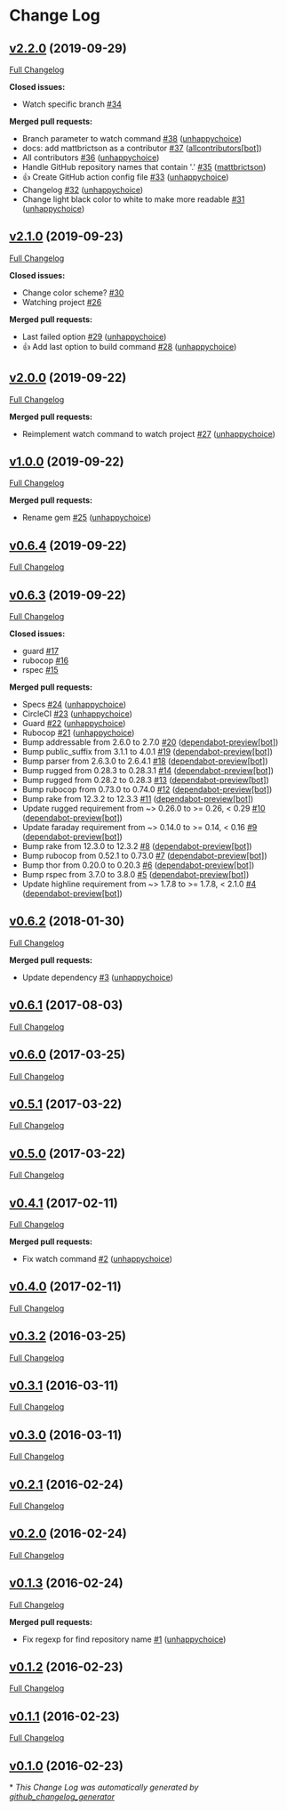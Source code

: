 # Change Log

## [v2.2.0](https://github.com/unhappychoice/circleci-cli/tree/v2.2.0) (2019-09-29)
[Full Changelog](https://github.com/unhappychoice/circleci-cli/compare/v2.1.0...v2.2.0)

**Closed issues:**

- Watch specific branch [\#34](https://github.com/unhappychoice/circleci-cli/issues/34)

**Merged pull requests:**

- Branch parameter to watch command [\#38](https://github.com/unhappychoice/circleci-cli/pull/38) ([unhappychoice](https://github.com/unhappychoice))
- docs: add mattbrictson as a contributor [\#37](https://github.com/unhappychoice/circleci-cli/pull/37) ([allcontributors[bot]](https://github.com/apps/allcontributors))
- All contributors [\#36](https://github.com/unhappychoice/circleci-cli/pull/36) ([unhappychoice](https://github.com/unhappychoice))
- Handle GitHub repository names that contain '.' [\#35](https://github.com/unhappychoice/circleci-cli/pull/35) ([mattbrictson](https://github.com/mattbrictson))
- :+1: Create GitHub action config file [\#33](https://github.com/unhappychoice/circleci-cli/pull/33) ([unhappychoice](https://github.com/unhappychoice))
- Changelog [\#32](https://github.com/unhappychoice/circleci-cli/pull/32) ([unhappychoice](https://github.com/unhappychoice))
- Change light black color to white to make more readable [\#31](https://github.com/unhappychoice/circleci-cli/pull/31) ([unhappychoice](https://github.com/unhappychoice))

## [v2.1.0](https://github.com/unhappychoice/circleci-cli/tree/v2.1.0) (2019-09-23)
[Full Changelog](https://github.com/unhappychoice/circleci-cli/compare/v2.0.0...v2.1.0)

**Closed issues:**

- Change color scheme? [\#30](https://github.com/unhappychoice/circleci-cli/issues/30)
- Watching project  [\#26](https://github.com/unhappychoice/circleci-cli/issues/26)

**Merged pull requests:**

- Last failed option [\#29](https://github.com/unhappychoice/circleci-cli/pull/29) ([unhappychoice](https://github.com/unhappychoice))
- :+1: Add last option to build command [\#28](https://github.com/unhappychoice/circleci-cli/pull/28) ([unhappychoice](https://github.com/unhappychoice))

## [v2.0.0](https://github.com/unhappychoice/circleci-cli/tree/v2.0.0) (2019-09-22)
[Full Changelog](https://github.com/unhappychoice/circleci-cli/compare/v1.0.0...v2.0.0)

**Merged pull requests:**

- Reimplement watch command to watch project [\#27](https://github.com/unhappychoice/circleci-cli/pull/27) ([unhappychoice](https://github.com/unhappychoice))

## [v1.0.0](https://github.com/unhappychoice/circleci-cli/tree/v1.0.0) (2019-09-22)
[Full Changelog](https://github.com/unhappychoice/circleci-cli/compare/v0.6.4...v1.0.0)

**Merged pull requests:**

- Rename gem [\#25](https://github.com/unhappychoice/circleci-cli/pull/25) ([unhappychoice](https://github.com/unhappychoice))

## [v0.6.4](https://github.com/unhappychoice/circleci-cli/tree/v0.6.4) (2019-09-22)
[Full Changelog](https://github.com/unhappychoice/circleci-cli/compare/v0.6.3...v0.6.4)

## [v0.6.3](https://github.com/unhappychoice/circleci-cli/tree/v0.6.3) (2019-09-22)
[Full Changelog](https://github.com/unhappychoice/circleci-cli/compare/v0.6.2...v0.6.3)

**Closed issues:**

- guard [\#17](https://github.com/unhappychoice/circleci-cli/issues/17)
- rubocop [\#16](https://github.com/unhappychoice/circleci-cli/issues/16)
- rspec [\#15](https://github.com/unhappychoice/circleci-cli/issues/15)

**Merged pull requests:**

- Specs [\#24](https://github.com/unhappychoice/circleci-cli/pull/24) ([unhappychoice](https://github.com/unhappychoice))
- CircleCI [\#23](https://github.com/unhappychoice/circleci-cli/pull/23) ([unhappychoice](https://github.com/unhappychoice))
- Guard [\#22](https://github.com/unhappychoice/circleci-cli/pull/22) ([unhappychoice](https://github.com/unhappychoice))
- Rubocop [\#21](https://github.com/unhappychoice/circleci-cli/pull/21) ([unhappychoice](https://github.com/unhappychoice))
- Bump addressable from 2.6.0 to 2.7.0 [\#20](https://github.com/unhappychoice/circleci-cli/pull/20) ([dependabot-preview[bot]](https://github.com/apps/dependabot-preview))
- Bump public\_suffix from 3.1.1 to 4.0.1 [\#19](https://github.com/unhappychoice/circleci-cli/pull/19) ([dependabot-preview[bot]](https://github.com/apps/dependabot-preview))
- Bump parser from 2.6.3.0 to 2.6.4.1 [\#18](https://github.com/unhappychoice/circleci-cli/pull/18) ([dependabot-preview[bot]](https://github.com/apps/dependabot-preview))
- Bump rugged from 0.28.3 to 0.28.3.1 [\#14](https://github.com/unhappychoice/circleci-cli/pull/14) ([dependabot-preview[bot]](https://github.com/apps/dependabot-preview))
- Bump rugged from 0.28.2 to 0.28.3 [\#13](https://github.com/unhappychoice/circleci-cli/pull/13) ([dependabot-preview[bot]](https://github.com/apps/dependabot-preview))
- Bump rubocop from 0.73.0 to 0.74.0 [\#12](https://github.com/unhappychoice/circleci-cli/pull/12) ([dependabot-preview[bot]](https://github.com/apps/dependabot-preview))
- Bump rake from 12.3.2 to 12.3.3 [\#11](https://github.com/unhappychoice/circleci-cli/pull/11) ([dependabot-preview[bot]](https://github.com/apps/dependabot-preview))
- Update rugged requirement from ~\> 0.26.0 to \>= 0.26, \< 0.29 [\#10](https://github.com/unhappychoice/circleci-cli/pull/10) ([dependabot-preview[bot]](https://github.com/apps/dependabot-preview))
- Update faraday requirement from ~\> 0.14.0 to \>= 0.14, \< 0.16 [\#9](https://github.com/unhappychoice/circleci-cli/pull/9) ([dependabot-preview[bot]](https://github.com/apps/dependabot-preview))
- Bump rake from 12.3.0 to 12.3.2 [\#8](https://github.com/unhappychoice/circleci-cli/pull/8) ([dependabot-preview[bot]](https://github.com/apps/dependabot-preview))
- Bump rubocop from 0.52.1 to 0.73.0 [\#7](https://github.com/unhappychoice/circleci-cli/pull/7) ([dependabot-preview[bot]](https://github.com/apps/dependabot-preview))
- Bump thor from 0.20.0 to 0.20.3 [\#6](https://github.com/unhappychoice/circleci-cli/pull/6) ([dependabot-preview[bot]](https://github.com/apps/dependabot-preview))
- Bump rspec from 3.7.0 to 3.8.0 [\#5](https://github.com/unhappychoice/circleci-cli/pull/5) ([dependabot-preview[bot]](https://github.com/apps/dependabot-preview))
- Update highline requirement from ~\> 1.7.8 to \>= 1.7.8, \< 2.1.0 [\#4](https://github.com/unhappychoice/circleci-cli/pull/4) ([dependabot-preview[bot]](https://github.com/apps/dependabot-preview))

## [v0.6.2](https://github.com/unhappychoice/circleci-cli/tree/v0.6.2) (2018-01-30)
[Full Changelog](https://github.com/unhappychoice/circleci-cli/compare/v0.6.1...v0.6.2)

**Merged pull requests:**

- Update dependency [\#3](https://github.com/unhappychoice/circleci-cli/pull/3) ([unhappychoice](https://github.com/unhappychoice))

## [v0.6.1](https://github.com/unhappychoice/circleci-cli/tree/v0.6.1) (2017-08-03)
[Full Changelog](https://github.com/unhappychoice/circleci-cli/compare/v0.6.0...v0.6.1)

## [v0.6.0](https://github.com/unhappychoice/circleci-cli/tree/v0.6.0) (2017-03-25)
[Full Changelog](https://github.com/unhappychoice/circleci-cli/compare/v0.5.1...v0.6.0)

## [v0.5.1](https://github.com/unhappychoice/circleci-cli/tree/v0.5.1) (2017-03-22)
[Full Changelog](https://github.com/unhappychoice/circleci-cli/compare/v0.5.0...v0.5.1)

## [v0.5.0](https://github.com/unhappychoice/circleci-cli/tree/v0.5.0) (2017-03-22)
[Full Changelog](https://github.com/unhappychoice/circleci-cli/compare/v0.4.1...v0.5.0)

## [v0.4.1](https://github.com/unhappychoice/circleci-cli/tree/v0.4.1) (2017-02-11)
[Full Changelog](https://github.com/unhappychoice/circleci-cli/compare/v0.4.0...v0.4.1)

**Merged pull requests:**

- Fix watch command [\#2](https://github.com/unhappychoice/circleci-cli/pull/2) ([unhappychoice](https://github.com/unhappychoice))

## [v0.4.0](https://github.com/unhappychoice/circleci-cli/tree/v0.4.0) (2017-02-11)
[Full Changelog](https://github.com/unhappychoice/circleci-cli/compare/v0.3.2...v0.4.0)

## [v0.3.2](https://github.com/unhappychoice/circleci-cli/tree/v0.3.2) (2016-03-25)
[Full Changelog](https://github.com/unhappychoice/circleci-cli/compare/v0.3.1...v0.3.2)

## [v0.3.1](https://github.com/unhappychoice/circleci-cli/tree/v0.3.1) (2016-03-11)
[Full Changelog](https://github.com/unhappychoice/circleci-cli/compare/v0.3.0...v0.3.1)

## [v0.3.0](https://github.com/unhappychoice/circleci-cli/tree/v0.3.0) (2016-03-11)
[Full Changelog](https://github.com/unhappychoice/circleci-cli/compare/v0.2.1...v0.3.0)

## [v0.2.1](https://github.com/unhappychoice/circleci-cli/tree/v0.2.1) (2016-02-24)
[Full Changelog](https://github.com/unhappychoice/circleci-cli/compare/v0.2.0...v0.2.1)

## [v0.2.0](https://github.com/unhappychoice/circleci-cli/tree/v0.2.0) (2016-02-24)
[Full Changelog](https://github.com/unhappychoice/circleci-cli/compare/v0.1.3...v0.2.0)

## [v0.1.3](https://github.com/unhappychoice/circleci-cli/tree/v0.1.3) (2016-02-24)
[Full Changelog](https://github.com/unhappychoice/circleci-cli/compare/v0.1.2...v0.1.3)

**Merged pull requests:**

- Fix regexp for find repository name [\#1](https://github.com/unhappychoice/circleci-cli/pull/1) ([unhappychoice](https://github.com/unhappychoice))

## [v0.1.2](https://github.com/unhappychoice/circleci-cli/tree/v0.1.2) (2016-02-23)
[Full Changelog](https://github.com/unhappychoice/circleci-cli/compare/v0.1.1...v0.1.2)

## [v0.1.1](https://github.com/unhappychoice/circleci-cli/tree/v0.1.1) (2016-02-23)
[Full Changelog](https://github.com/unhappychoice/circleci-cli/compare/v0.1.0...v0.1.1)

## [v0.1.0](https://github.com/unhappychoice/circleci-cli/tree/v0.1.0) (2016-02-23)


\* *This Change Log was automatically generated by [github_changelog_generator](https://github.com/skywinder/Github-Changelog-Generator)*